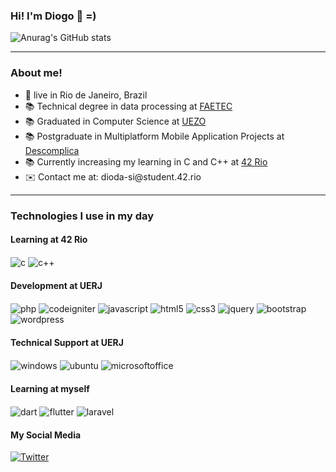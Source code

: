 ### Hi! I'm Diogo 👋 =)

![Anurag's GitHub stats](https://github-readme-stats.vercel.app/api?username=diogosvicente&show_icons=true&theme=radical)

<hr>

### About me!

<ul>
  <li> 📍 live in Rio de Janeiro, Brazil </li>
  <li> 📚 Technical degree in data processing at <a href="http://www.faetec.rj.gov.br/">FAETEC</a> </li>
  <li> 📚 Graduated in Computer Science at <a href="http://www.uezo.rj.gov.br/">UEZO</a> </li>
  <li> 📚 Postgraduate in Multiplatform Mobile Application Projects at <a href="https://descomplica.com.br/home/a/">Descomplica</a></li>
  <li> 📚 Currently increasing my learning in C and C++ at <a href="https://42.rio/">42 Rio</a> </li>
  <li> ✉️ Contact me at: dioda-si@student.42.rio </li>
</ul>

<hr>

### Technologies I use in my day

<div style="display: inline_block">
  
  #### Learning at 42 Rio
  <img align="center" alt="c" src="https://img.shields.io/badge/C-00599C?style=for-the-badge&logo=c&logoColor=white" />
  <img align="center" alt="c++" src="https://img.shields.io/badge/C%2B%2B-00599C?style=for-the-badge&logo=c%2B%2B&logoColor=white" />
  
  #### Development at UERJ
  <img align="center" alt="php" src="https://img.shields.io/badge/PHP-777BB4?style=for-the-badge&logo=php&logoColor=white" />
  <img align="center" alt="codeigniter" src="https://img.shields.io/badge/CodeIgniter-%23EF4223.svg?style=for-the-badge&logo=codeIgniter&logoColor=white" />
  <img align="center" alt="javascript" src="https://img.shields.io/badge/javascript-%23323330.svg?style=for-the-badge&logo=javascript&logoColor=%23F7DF1E" />
  <img align="center" alt="html5" src="https://img.shields.io/badge/HTML5-E34F26?style=for-the-badge&logo=html5&logoColor=white" />
  <img align="center" alt="css3" src="https://img.shields.io/badge/CSS3-1572B6?style=for-the-badge&logo=css3&logoColor=white" />
  <img align="center" alt="jquery" src="https://img.shields.io/badge/jQuery-0769AD?style=for-the-badge&logo=jquery&logoColor=white" />
  <img align="center" alt="bootstrap" src="https://img.shields.io/badge/Bootstrap-563D7C?style=for-the-badge&logo=bootstrap&logoColor=white" />
  <img align="center" alt="wordpress" src="https://img.shields.io/badge/Wordpress-21759B?style=for-the-badge&logo=wordpress&logoColor=white" />
  
  #### Technical Support at UERJ
  <img align="center" alt="windows" src="https://img.shields.io/badge/Windows-0078D6?style=for-the-badge&logo=windows&logoColor=white" />
  <img align="center" alt="ubuntu" src="https://img.shields.io/badge/Ubuntu-E95420?style=for-the-badge&logo=ubuntu&logoColor=white" />  
  <img align="center" alt="microsoftoffice" src="https://img.shields.io/badge/Microsoft_Office-D83B01?style=for-the-badge&logo=microsoft-office&logoColor=white" />
  
  #### Learning at myself  
  <img align="center" alt="dart" src="https://img.shields.io/badge/Dart-0175C2?style=for-the-badge&logo=dart&logoColor=white" />
  <img align="center" alt="flutter" src="https://img.shields.io/badge/Flutter-02569B?style=for-the-badge&logo=flutter&logoColor=white" />  
  <img align="center" alt="laravel" src="https://img.shields.io/badge/Laravel-FF2D20?style=for-the-badge&logo=laravel&logoColor=white" />  
  
  #### My Social Media
  [![Twitter](https://img.shields.io/badge/Twitter-1DA1F2?style=for-the-badge&logo=twitter&logoColor=white)](https://mobile.twitter.com/diogosvicente)
  	
<div></br>
